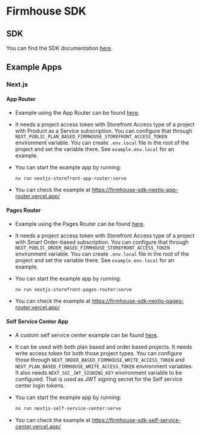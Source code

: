 # Firmhouse SDK

## SDK

You can find the SDK documentation [here](./packages/firmhouse-sdk/README.md).

## Example Apps

### Next.js

#### App Router

- Example using the App Router can be found [here](./examples/nextjs/storefront-app-router).

- It needs a project access token with Storefront Access type of a project with Product as a Service subscription. You can configure that through `NEXT_PUBLIC_PLAN_BASED_FIRMHOUSE_STOREFRONT_ACCESS_TOKEN` environment variable. You can create `.env.local` file in the root of the project and set the variable there. See `example.env.local` for an example.

- You can start the example app by running:

  ```bash
  nx run nextjs-storefront-app-router:serve
  ```

- You can check the example at https://firmhouse-sdk-nextjs-app-router.vercel.app/

#### Pages Router

- Example using the Pages Router can be found [here](./examples/nextjs/storefront-pages-router).

- It needs a project access token with Storefront Access type of a project with Smart Order-based subscription. You can configure that through `NEXT_PUBLIC_ORDER_BASED_FIRMHOUSE_STOREFRONT_ACCESS_TOKEN` environment variable. You can create `.env.local` file in the root of the project and set the variable there. See `example.env.local` for an example.

- You can start the example app by running:

  ```bash
  nx run nextjs-storefront-pages-router:serve
  ```

- You can check the example at https://firmhouse-sdk-nextjs-pages-router.vercel.app/

#### Self Service Center App

- A custom self service center example can be found [here](./examples/nextjs/self-service-center).

- It can be used with both plan based and order based projects. It needs write access token for both those project types. You can configure those through `NEXT_ORDER_BASED_FIRMHOUSE_WRITE_ACCESS_TOKEN` and `NEXT_PLAN_BASED_FIRMHOUSE_WRITE_ACCESS_TOKEN` environment variables. It also needs `NEXT_SSC_JWT_SIGNING_KEY` environment variable to be configured. That is used as JWT signing secret for the Self service center login tokens.

- You can start the example app by running:

  ```bash
  nx run nextjs-self-service-center:serve
  ```

- You can check the example at https://firmhouse-sdk-self-service-center.vercel.app/

